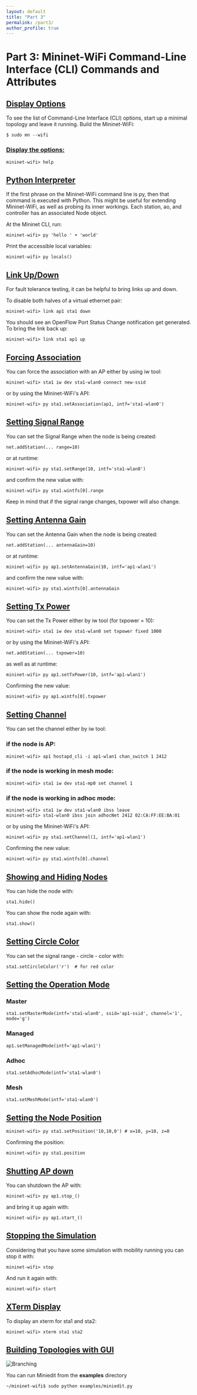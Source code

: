 ```yaml
---
layout: default
title: "Part 3"
permalink: /part3/
author_profile: true
---
```



# Part 3: Mininet-WiFi Command-Line Interface (CLI) Commands and Attributes

<a id="display"></a>
## [Display Options](#display)
To see the list of Command-Line Interface (CLI) options, start up a minimal topology and leave it running. Build the Mininet-WiFi:

```
$ sudo mn --wifi
```

<a id="help"></a>
### [Display the options:](#help)
```
mininet-wifi> help
```

<a id="interpreter"></a>
## [Python Interpreter](#interpreter)
If the first phrase on the Mininet-WiFi command line is py, then that command is executed with Python. This might be useful for extending Mininet-WiFi, as well as probing its inner workings. Each station, ao, and controller has an associated Node object.

At the Mininet CLI, run:
```
mininet-wifi> py 'hello ' + 'world'
```

Print the accessible local variables:
```
mininet-wifi> py locals()
```

<a id="updown"></a>
## [Link Up/Down](#updown)
For fault tolerance testing, it can be helpful to bring links up and down.

To disable both halves of a virtual ethernet pair:
```
mininet-wifi> link ap1 sta1 down
```

You should see an OpenFlow Port Status Change notification get generated. To bring the link back up:
```
mininet-wifi> link sta1 ap1 up
```

<a id="forcing"></a>
## [Forcing Association](#forcing)

You can force the association with an AP either by using iw tool:
```
mininet-wifi> sta1 iw dev sta1-wlan0 connect new-ssid
```

or by using the Mininet-WiFi's API:
```
mininet-wifi> py sta1.setAssociation(ap1, intf='sta1-wlan0')
```

<a id="range"></a>
## [Setting Signal Range](#range)
You can set the Signal Range when the node is being created:
```
net.addStation(... range=10)
```

or at runtime:
```
mininet-wifi> py sta1.setRange(10, intf='sta1-wlan0')
```

and confirm the new value with:
```
mininet-wifi> py sta1.wintfs[0].range
```

Keep in mind that if the signal range changes, txpower will also change.

<a id="antennagain"></a>
## [Setting Antenna Gain](#antennagain)
You can set the Antenna Gain when the node is being created:
```
net.addStation(... antennaGain=10)
```

or at runtime:
```
mininet-wifi> py ap1.setAntennaGain(10, intf='ap1-wlan1')
```

and confirm the new value with:
```
mininet-wifi> py sta1.wintfs[0].antennaGain
```

<a id="txpower"></a>
## [Setting Tx Power](#txpower)

You can set the Tx Power either by iw tool (for txpower = 10):
```
mininet-wifi> sta1 iw dev sta1-wlan0 set txpower fixed 1000
```

or by using the Mininet-WiFi's API:
```
net.addStation(... txpower=10)
```

as well as at runtime:
```
mininet-wifi> py ap1.setTxPower(10, intf='ap1-wlan1')
```

Confirming the new value:
```
mininet-wifi> py ap1.wintfs[0].txpower
```

<a id="channel"></a>
## [Setting Channel](#channel)
You can set the channel either by iw tool:  
### if the node is AP:
```
mininet-wifi> ap1 hostapd_cli -i ap1-wlan1 chan_switch 1 2412
```
### if the node is working in mesh mode:
```
mininet-wifi> sta1 iw dev sta1-mp0 set channel 1
```
### if the node is working in adhoc mode:
```
mininet-wifi> sta1 iw dev sta1-wlan0 ibss leave
mininet-wifi> sta1-wlan0 ibss join adhocNet 2412 02:CA:FF:EE:BA:01
```
or by using the Mininet-WiFi's API:
```
mininet-wifi> py sta1.setChannel(1, intf='ap1-wlan1')
```

Confirming the new value:
```
mininet-wifi> py sta1.wintfs[0].channel
```

<a id="shownode"></a>
## [Showing and Hiding Nodes](#shownode)

You can hide the node with:
```
sta1.hide()
```

You can show the node again with:
```
sta1.show()
```

<a id="setcirclecolor"></a>
## [Setting Circle Color](#setcirclecolor)
You can set the signal range - circle - color with:
```
sta1.setCircleColor('r')  # for red color
```

<a id="mode"></a>
## [Setting the Operation Mode](#mode)

### Master
```
sta1.setMasterMode(intf='sta1-wlan0', ssid='ap1-ssid', channel='1', mode='g')
```

### Managed
```
ap1.setManagedMode(intf='ap1-wlan1')
```

### Adhoc
```
sta1.setAdhocMode(intf='sta1-wlan0')
```

### Mesh
```
sta1.setMeshMode(intf='sta1-wlan0')
```

<a id="position"></a>
## [Setting the Node Position](#position)
```
mininet-wifi> py sta1.setPosition('10,10,0') # x=10, y=10, z=0
```

Confirming the position:
```
mininet-wifi> py sta1.position
```

<a id="apshutdown"></a>
## [Shutting AP down](#apshutdown)
You can shutdown the AP with:
```
mininet-wifi> py ap1.stop_()
```
and bring it up again with:

```
mininet-wifi> py ap1.start_()
```

<a id="stopsimulation"></a>
## [Stopping the Simulation](#stopsimulation)
Considering that you have some simulation with mobility running you can stop it with:
```
mininet-wifi> stop
```

And run it again with:
```
mininet-wifi> start
```

<a id="xterm"></a>
## [XTerm Display](#xterm)

To display an xterm for sta1 and sta2:
```
mininet-wifi> xterm sta1 sta2
```

<a id="miniedit"></a>
## [Building Topologies with GUI](#miniedit)

![Branching](https://github.com/mininet-wifi/mininet-wifi.github.io/blob/master/assets/img/miniedit.png?raw=true)

You can run Miniedit from the __examples__ directory

```
~/mininet-wifi$ sudo python examples/miniedit.py
```